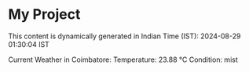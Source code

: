 # My Project

This content is dynamically generated in Indian Time (IST): 2024-08-29 01:30:04 IST


Current Weather in Coimbatore:
Temperature: 23.88 °C
Condition: mist

